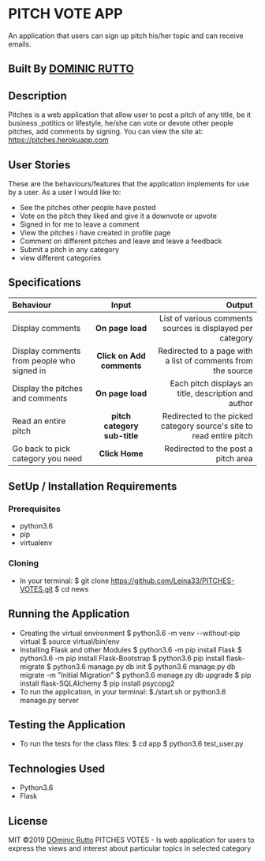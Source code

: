 # PITCH VOTE APP

An application that users can sign up pitch his/her topic and can receive emails.

## Built By [DOMINIC RUTTO](https://github.com/Leina33/)

## Description

Pitches is a web application that allow user to post a pitch of any title, be it business ,potitics or lifestyle, he/she can vote or devote other people pitches, add comments by signing.
You can view the site at: https://pitches.herokuapp.com

## User Stories

These are the behaviours/features that the application implements for use by a user.
As a user I would like to:

- See the pitches other people have posted
- Vote on the pitch they liked and give it a downvote or upvote
- Signed in for me to leave a comment
- View the pitches i have created in profile page
- Comment on different pitches and leave and leave a feedback
- Submit a pitch in any category
- view different categories

## Specifications

| Behaviour                                  |            Input             |                                                               Output |
| :----------------------------------------- | :--------------------------: | -------------------------------------------------------------------: |
| Display comments                           |       **On page load**       |           List of various comments sources is displayed per category |
| Display comments from people who signed in |  **Click on Add comments**   |         Redirected to a page with a list of comments from the source |
| Display the pitches and comments           |       **On page load**       |                 Each pitch displays an title, description and author |
| Read an entire pitch                       | **pitch category sub-title** | Redirected to the picked category source's site to read entire pitch |
| Go back to pick category you need          |        **Click Home**        |                                  Redirected to the post a pitch area |

## SetUp / Installation Requirements

### Prerequisites

- python3.6
- pip
- virtualenv

### Cloning

- In your terminal:
  $ git clone https://github.com/Leina33/PITCHES-VOTES.git
        $ cd news

## Running the Application

- Creating the virtual environment
  $ python3.6 -m venv --without-pip virtual
        $ source virtual/bin/env
- Installing Flask and other Modules
  $ python3.6 -m pip install Flask
        $ python3.6 -m pip install Flask-Bootstrap
  $ python3.6  pip install flask-migrate
        $ python3.6 manage.py db init
  $ python3.6 manage.py db migrate -m "Initial Migration"
        $ python3.6 manage.py db upgrade
  $ pip install flask-SQLAlchemy
        $ pip install psycopg2
- To run the application, in your terminal:
  \$./start.sh or python3.6 manage.py server

## Testing the Application

- To run the tests for the class files:
  $ cd app
        $ python3.6 test_user.py

## Technologies Used

- Python3.6
- Flask

## License

MIT &copy;2019 [DOminic Rutto](https://github.com/Leina33)
PITCHES VOTES - Is web application for users to express the views and interest about particular topics in selected category
